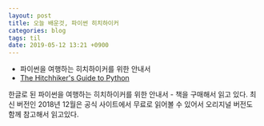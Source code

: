 ```yaml
---
layout: post
title: 오늘 배운것, 파이썬 히치하이커
categories: blog
tags: til
date: 2019-05-12 13:21 +0900
---
```



- 파이썬을 여행하는 히치하이커를 위한 안내서
- [The Hitchhiker's Guide to Python](https://github.com/realpython/python-guide)



한글로 된 파이썬을 여행하는 히치하이커를 위한 안내서 - 책을 구매해서 읽고 있다. 최신 버전인 2018년 12월은 공식 사이트에서 무료로 읽어볼 수 있어서 오리지널 버전도 함께 참고해서 읽고있다.

